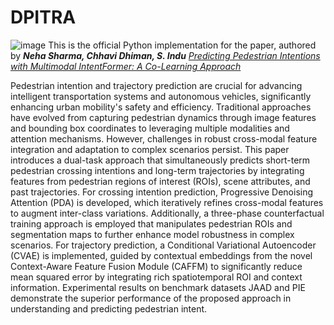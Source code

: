 # DPITRA

![image](https://github.com/user-attachments/assets/95ed355d-a9ce-43c4-8447-2b9aa09b373f)
This is the official Python implementation for the paper, authored by ***Neha Sharma, Chhavi Dhiman, S. Indu***
 *[Predicting Pedestrian Intentions with Multimodal IntentFormer: A Co-Learning Approach](https://www.google.com)*
 
Pedestrian intention and trajectory prediction are crucial for advancing intelligent transportation systems and autonomous vehicles, significantly enhancing urban mobility's safety and efficiency. Traditional approaches have evolved from capturing pedestrian dynamics through image features and bounding box coordinates to leveraging multiple modalities and attention mechanisms. However, challenges in robust cross-modal feature integration and adaptation to complex scenarios persist. This paper introduces a dual-task approach that simultaneously predicts short-term pedestrian crossing intentions and long-term trajectories by integrating features from pedestrian regions of interest (ROIs), scene attributes, and past trajectories. For crossing intention prediction, Progressive Denoising Attention (PDA) is developed, which iteratively refines cross-modal features to augment inter-class variations. Additionally, a three-phase counterfactual training approach is employed that manipulates pedestrian ROIs and segmentation maps to further enhance model robustness in complex scenarios. For trajectory prediction, a Conditional Variational Autoencoder (CVAE) is implemented, guided by contextual embeddings from the novel Context-Aware Feature Fusion Module (CAFFM) to significantly reduce mean squared error by integrating rich spatiotemporal ROI and context information. Experimental results on benchmark datasets JAAD and PIE demonstrate the superior performance of the proposed approach in understanding and predicting pedestrian intent.
